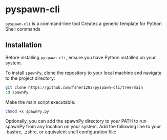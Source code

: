 # pyspawn-cli
`pyspawn-cli` is a command-line tool Creates a generic template for Python Shell commands

## Installation

Before installing `pyspawn-cli`, ensure you have Python installed on your system.


To install `spawnPy`, clone the repository to your local machine and navigate to the project directory:

```bash
git clone https://github.com/fsher1282/pyspawn-cli/tree/main
cd spawnPy
```

Make the main script executable:
```bash
chmod +x spawnPy.py
```

Optionally, you can add the spawnPy directory to your PATH to run spawnPy from any location on your system. Add the following line to your .bashrc, .zshrc, or equivalent shell configuration file:
